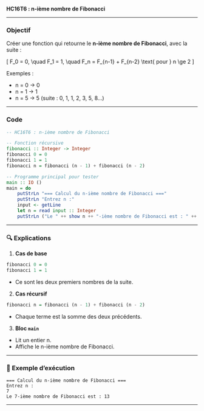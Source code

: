 **HC16T6 : n-ième nombre de Fibonacci**
 
---

###  Objectif

Créer une fonction qui retourne le **n-ième nombre de Fibonacci**, avec la suite :

[
F_0 = 0, \quad F_1 = 1, \quad F_n = F_{n-1} + F_{n-2} \text{ pour } n \ge 2
]

Exemples :

* n = 0 → 0
* n = 1 → 1
* n = 5 → 5 (suite : 0, 1, 1, 2, 3, 5, 8…)

---

###  Code

```haskell
-- HC16T6 : n-ième nombre de Fibonacci

-- Fonction récursive
fibonacci :: Integer -> Integer
fibonacci 0 = 0
fibonacci 1 = 1
fibonacci n = fibonacci (n - 1) + fibonacci (n - 2)

-- Programme principal pour tester
main :: IO ()
main = do
    putStrLn "=== Calcul du n-ième nombre de Fibonacci ==="
    putStrLn "Entrez n :"
    input <- getLine
    let n = read input :: Integer
    putStrLn ("Le " ++ show n ++ "-ième nombre de Fibonacci est : " ++ show (fibonacci n))
```

---

### 🔍 Explications

1. **Cas de base**

```haskell
fibonacci 0 = 0
fibonacci 1 = 1
```

* Ce sont les deux premiers nombres de la suite.

2. **Cas récursif**

```haskell
fibonacci n = fibonacci (n - 1) + fibonacci (n - 2)
```

* Chaque terme est la somme des deux précédents.

3. **Bloc `main`**

* Lit un entier n.
* Affiche le n-ième nombre de Fibonacci.

---

### 🧩 Exemple d’exécution

```
=== Calcul du n-ième nombre de Fibonacci ===
Entrez n :
7
Le 7-ième nombre de Fibonacci est : 13
```

---

